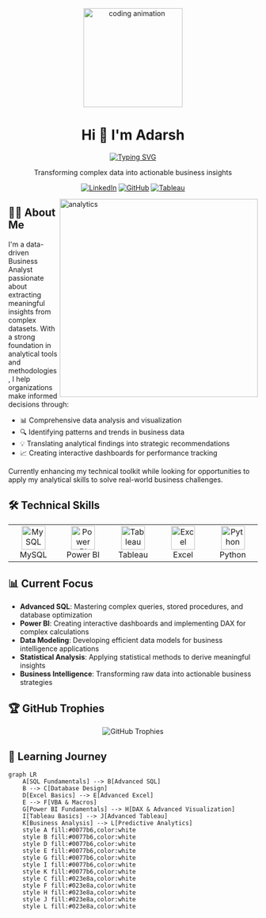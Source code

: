 <div align="center">
  <img src="https://raw.githubusercontent.com/gist/patevs/b007a0e98fb216438d4cbf559fac4166/raw/88f20c9d749d756be63f22b09f3c4ac570bc5101/programming.gif" width="200" alt="coding animation">
  
  # Hi 👋 I'm Adarsh
  
  [![Typing SVG](https://readme-typing-svg.herokuapp.com?font=Fira+Code&pause=1000&color=0E6EE1&center=true&vCenter=true&width=435&lines=Business+Analyst;Data+Visualization+Specialist;SQL+%7C+Power+BI+%7C+Tableau+%7C+Excel)](https://git.io/typing-svg)
  
  <p>Transforming complex data into actionable business insights</p>
  
  [![LinkedIn](https://img.shields.io/badge/LinkedIn-0077B5?style=for-the-badge&logo=linkedin&logoColor=white)](https://www.linkedin.com/in/adarsh-pandey-b74a9b261?utm_source=share&utm_campaign=share_via&utm_content=profile&utm_medium=android_app)
  [![GitHub](https://img.shields.io/badge/GitHub-100000?style=for-the-badge&logo=github&logoColor=white)](https://github.com/AdarshPandey-22)
  [![Tableau](https://img.shields.io/badge/Tableau-E97627?style=for-the-badge&logo=Tableau&logoColor=white)](https://public.tableau.com/)
</div>

<img align="right" alt="analytics" width="400" src="https://assets-global.website-files.com/5c19020c997c25514d17d86f/614b7e249dbe1c69fad3a0f5_Analytics.gif">

## 👨‍💻 About Me

I'm a data-driven Business Analyst passionate about extracting meaningful insights from complex datasets. With a strong foundation in analytical tools and methodologies, I help organizations make informed decisions through:

- 📊 Comprehensive data analysis and visualization
- 🔍 Identifying patterns and trends in business data
- 💡 Translating analytical findings into strategic recommendations
- 📈 Creating interactive dashboards for performance tracking

Currently enhancing my technical toolkit while looking for opportunities to apply my analytical skills to solve real-world business challenges.

## 🛠️ Technical Skills

<table>
  <tr>
    <td align="center" width="96">
      <img src="https://skillicons.dev/icons?i=mysql" width="48" height="48" alt="MySQL" />
      <br>MySQL
    </td>
    <td align="center" width="96">
      <img src="https://www.vectorlogo.zone/logos/microsoft_powerbi/microsoft_powerbi-icon.svg" width="48" height="48" alt="Power BI" />
      <br>Power BI
    </td>
    <td align="center" width="96">
      <img src="https://www.vectorlogo.zone/logos/tableau/tableau-icon.svg" width="48" height="48" alt="Tableau" />
      <br>Tableau
    </td>
    <td align="center" width="96">
      <img src="https://upload.wikimedia.org/wikipedia/commons/3/34/Microsoft_Office_Excel_(2019–present).svg" width="48" height="48" alt="Excel" />
      <br>Excel
    </td>
    <td align="center" width="96">
      <img src="https://skillicons.dev/icons?i=py" width="48" height="48" alt="Python" />
      <br>Python
    </td>
  </tr>
</table>

## 📊 Current Focus

- **Advanced SQL**: Mastering complex queries, stored procedures, and database optimization
- **Power BI**: Creating interactive dashboards and implementing DAX for complex calculations
- **Data Modeling**: Developing efficient data models for business intelligence applications
- **Statistical Analysis**: Applying statistical methods to derive meaningful insights
- **Business Intelligence**: Transforming raw data into actionable business strategies


## 🏆 GitHub Trophies

<div align="center">
  <img src="https://github-profile-trophy.vercel.app/?username=inder&theme=nord&column=7&no-frame=true&margin-w=15&margin-h=15" alt="GitHub Trophies" />
</div>


## 🌱 Learning Journey

```mermaid
graph LR
    A[SQL Fundamentals] --> B[Advanced SQL]
    B --> C[Database Design]
    D[Excel Basics] --> E[Advanced Excel]
    E --> F[VBA & Macros]
    G[Power BI Fundamentals] --> H[DAX & Advanced Visualization]
    I[Tableau Basics] --> J[Advanced Tableau]
    K[Business Analysis] --> L[Predictive Analytics]
    style A fill:#0077b6,color:white
    style B fill:#0077b6,color:white
    style D fill:#0077b6,color:white
    style E fill:#0077b6,color:white
    style G fill:#0077b6,color:white
    style I fill:#0077b6,color:white
    style K fill:#0077b6,color:white
    style C fill:#023e8a,color:white
    style F fill:#023e8a,color:white
    style H fill:#023e8a,color:white
    style J fill:#023e8a,color:white
    style L fill:#023e8a,color:white
